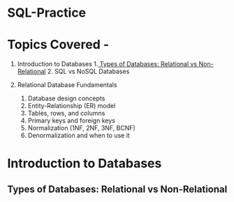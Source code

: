 # SQL-Practice

# Topics Covered - 
1. Introduction to Databases
    1.[ Types of Databases: Relational vs Non-Relational](#types-of-databases:relational-vs-non-relational)
    2. SQL vs NoSQL Databases
    
2. Relational Database Fundamentals
    1. Database design concepts
    2. Entity-Relationship (ER) model
    3. Tables, rows, and columns
    4. Primary keys and foreign keys
    5. Normalization (1NF, 2NF, 3NF, BCNF)
    6. Denormalization and when to use it



# Introduction to Databases 

## Types of Databases: Relational vs Non-Relational
